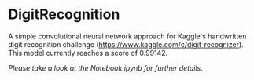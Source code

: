 # DigitRecognition

A simple convolutional neural network approach for Kaggle's handwritten digit recognition challenge (https://www.kaggle.com/c/digit-recognizer). This model currently reaches a score of 0.99142.

_Please take a look at the Notebook.ipynb for further details_.
